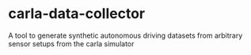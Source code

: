 # carla-data-collector
A tool to generate synthetic autonomous driving datasets from arbitrary sensor setups from the carla simulator
